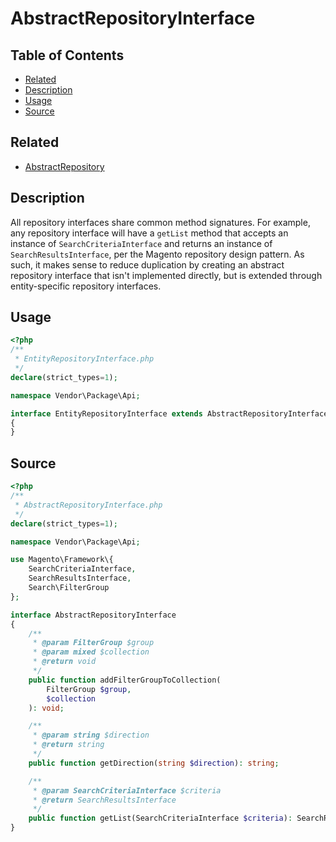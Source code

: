 # AbstractRepositoryInterface

## Table of Contents

- [Related](#related)
- [Description](#description)
- [Usage](#usage)
- [Source](#source)

## Related

- [AbstractRepository](AbstractRepository.md)

## Description

All repository interfaces share common method signatures. For example, any repository interface
will have a `getList` method that accepts an instance of `SearchCriteriaInterface` and returns
an instance of `SearchResultsInterface`, per the Magento repository design pattern. As such, it
makes sense to reduce duplication by creating an abstract repository interface that isn't
implemented directly, but is extended through entity-specific repository interfaces.

## Usage

```php
<?php
/**
 * EntityRepositoryInterface.php
 */
declare(strict_types=1);

namespace Vendor\Package\Api;

interface EntityRepositoryInterface extends AbstractRepositoryInterface
{
}
```

## Source

```php
<?php
/**
 * AbstractRepositoryInterface.php
 */
declare(strict_types=1);

namespace Vendor\Package\Api;

use Magento\Framework\{
    SearchCriteriaInterface,
    SearchResultsInterface,
    Search\FilterGroup
};

interface AbstractRepositoryInterface
{
    /**
     * @param FilterGroup $group
     * @param mixed $collection
     * @return void
     */
    public function addFilterGroupToCollection(
        FilterGroup $group,
        $collection
    ): void;

    /**
     * @param string $direction
     * @return string
     */
    public function getDirection(string $direction): string;

    /**
     * @param SearchCriteriaInterface $criteria
     * @return SearchResultsInterface
     */
    public function getList(SearchCriteriaInterface $criteria): SearchResultsInterface;
}
```
